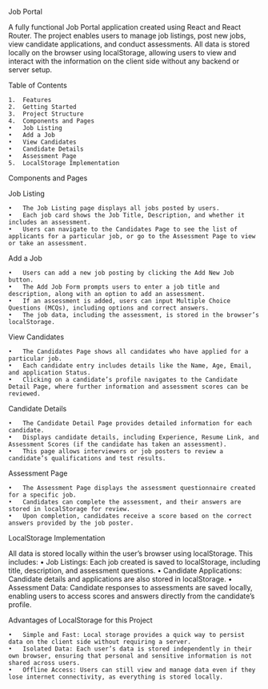 Job Portal

A fully functional Job Portal application created using React and React Router. The project enables users to manage job listings, post new jobs, view candidate applications, and conduct assessments. All data is stored locally on the browser using localStorage, allowing users to view and interact with the information on the client side without any backend or server setup.

Table of Contents

	1.	Features
	2.	Getting Started
	3.	Project Structure
	4.	Components and Pages
	•	Job Listing
	•	Add a Job
	•	View Candidates
	•	Candidate Details
	•	Assessment Page
	5.	LocalStorage Implementation

Components and Pages

Job Listing

	•	The Job Listing page displays all jobs posted by users.
	•	Each job card shows the Job Title, Description, and whether it includes an assessment.
	•	Users can navigate to the Candidates Page to see the list of applicants for a particular job, or go to the Assessment Page to view or take an assessment.

Add a Job

	•	Users can add a new job posting by clicking the Add New Job button.
	•	The Add Job Form prompts users to enter a job title and description, along with an option to add an assessment.
	•	If an assessment is added, users can input Multiple Choice Questions (MCQs), including options and correct answers.
	•	The job data, including the assessment, is stored in the browser’s localStorage.

View Candidates

	•	The Candidates Page shows all candidates who have applied for a particular job.
	•	Each candidate entry includes details like the Name, Age, Email, and application Status.
	•	Clicking on a candidate’s profile navigates to the Candidate Detail Page, where further information and assessment scores can be reviewed.

Candidate Details

	•	The Candidate Detail Page provides detailed information for each candidate.
	•	Displays candidate details, including Experience, Resume Link, and Assessment Scores (if the candidate has taken an assessment).
	•	This page allows interviewers or job posters to review a candidate’s qualifications and test results.

Assessment Page

	•	The Assessment Page displays the assessment questionnaire created for a specific job.
	•	Candidates can complete the assessment, and their answers are stored in localStorage for review.
	•	Upon completion, candidates receive a score based on the correct answers provided by the job poster.

LocalStorage Implementation

All data is stored locally within the user’s browser using localStorage. This includes:
	•	Job Listings: Each job created is saved to localStorage, including title, description, and assessment questions.
	•	Candidate Applications: Candidate details and applications are also stored in localStorage.
	•	Assessment Data: Candidate responses to assessments are saved locally, enabling users to access scores and answers directly from the candidate’s profile.

Advantages of LocalStorage for this Project

	•	Simple and Fast: Local storage provides a quick way to persist data on the client side without requiring a server.
	•	Isolated Data: Each user’s data is stored independently in their own browser, ensuring that personal and sensitive information is not shared across users.
	•	Offline Access: Users can still view and manage data even if they lose internet connectivity, as everything is stored locally.

